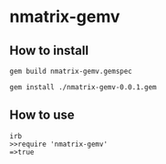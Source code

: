 # nmatrix-gemv #

## How to install ##
`gem build nmatrix-gemv.gemspec`

`gem install ./nmatrix-gemv-0.0.1.gem`

## How to use ##
```
irb
>>require 'nmatrix-gemv'
=>true
```

